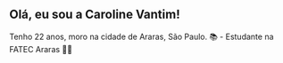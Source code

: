 ## Olá, eu sou a Caroline Vantim!

Tenho 22 anos, moro na cidade de Araras, São Paulo.
📚 - Estudante na FATEC Araras
🐘💎

